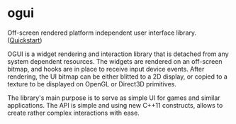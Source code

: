ogui
====
Off-screen rendered platform independent user interface library.  ([Quickstart](https://github.com/amirgeva/ogui/wiki/Getting-Started))

OGUI is a widget rendering and interaction library that is detached from
any system dependent resources.  The widgets are rendered on an off-screen bitmap, 
and hooks are in place to receive input device events.
After rendering, the UI bitmap can be either blitted to a 2D display, or copied to 
a texture to be displayed on OpenGL or Direct3D primitives.

The library's main purpose is to serve as simple UI for games and similar applications.
The API is simple and using new C++11 constructs, allows to create rather complex 
interactions with ease.